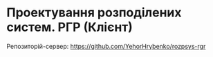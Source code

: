 # Проектування розподілених систем. РГР (Клієнт)
Репозиторій-сервер:
https://github.com/YehorHrybenko/rozpsys-rgr
